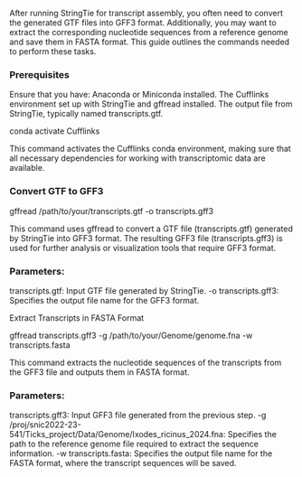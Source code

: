 After running StringTie for transcript assembly, you often need to convert the generated GTF files into GFF3 format. Additionally, you may want to extract the corresponding nucleotide sequences from a reference genome and save them in FASTA format. This guide outlines the commands needed to perform these tasks.

### Prerequisites

Ensure that you have:
Anaconda or Miniconda installed.
The Cufflinks environment set up with StringTie and gffread installed.
The output file from StringTie, typically named transcripts.gtf.

conda activate Cufflinks

This command activates the Cufflinks conda environment, making sure that all necessary dependencies for working with transcriptomic data are available.

### Convert GTF to GFF3

gffread /path/to/your/transcripts.gtf -o transcripts.gff3

This command uses gffread to convert a GTF file (transcripts.gtf) generated by StringTie into GFF3 format. The resulting GFF3 file (transcripts.gff3) is used for further analysis or visualization tools that require GFF3 format.

### Parameters:

transcripts.gtf: Input GTF file generated by StringTie.
-o transcripts.gff3: Specifies the output file name for the GFF3 format.

Extract Transcripts in FASTA Format

gffread transcripts.gff3 -g /path/to/your/Genome/genome.fna -w transcripts.fasta

This command extracts the nucleotide sequences of the transcripts from the GFF3 file and outputs them in FASTA format. 

### Parameters:

transcripts.gff3: Input GFF3 file generated from the previous step.
-g /proj/snic2022-23-541/Ticks_project/Data/Genome/Ixodes_ricinus_2024.fna: Specifies the path to the reference genome file required to extract the sequence information.
-w transcripts.fasta: Specifies the output file name for the FASTA format, where the transcript sequences will be saved.
